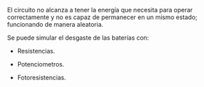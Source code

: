
El circuito no alcanza a tener la energía que necesita para operar correctamente y no es capaz de permanecer en un
mismo estado; funcionando de manera aleatoria.

Se puede simular el desgaste de las baterías con:

- Resistencias.

- Potenciometros.

- Fotoresistencias.



